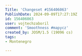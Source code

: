 ```yaml
---
Title: 'Changeset #156406063'
PublishDate: 2024-09-09T17:27:19Z
id: 156406063
user: vojtechzaboril
comment: 'Smoothness #mapycz'
created_by: JOSM/1.5 (19096 cs)
tags:
- Montenegro

---
```

